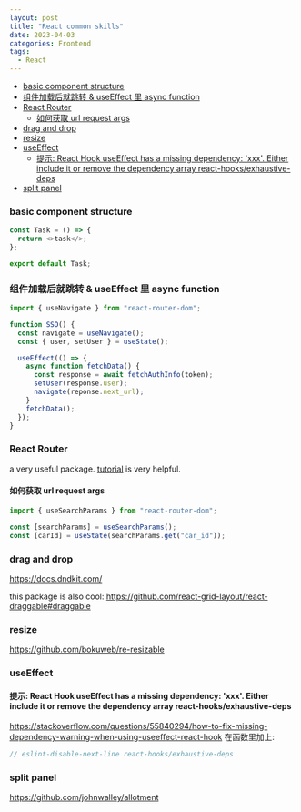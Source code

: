 ```yaml
---
layout: post
title: "React common skills"
date: 2023-04-03
categories: Frontend
tags:
  - React
---
```


- [basic component structure](#basic-component-structure)
- [组件加载后就跳转 \& useEffect 里 async function](#组件加载后就跳转--useeffect-里-async-function)
- [React Router](#react-router)
  - [如何获取 url request args](#如何获取-url-request-args)
- [drag and drop](#drag-and-drop)
- [resize](#resize)
- [useEffect](#useeffect)
  - [提示: React Hook useEffect has a missing dependency: 'xxx'. Either include it or remove the dependency array react-hooks/exhaustive-deps](#提示-react-hook-useeffect-has-a-missing-dependency-xxx-either-include-it-or-remove-the-dependency-array-react-hooksexhaustive-deps)
- [split panel](#split-panel)

### basic component structure

```js
const Task = () => {
  return <>task</>;
};

export default Task;
```

### 组件加载后就跳转 & useEffect 里 async function

```js
import { useNavigate } from "react-router-dom";

function SSO() {
  const navigate = useNavigate();
  const { user, setUser } = useState();

  useEffect(() => {
    async function fetchData() {
      const response = await fetchAuthInfo(token);
      setUser(response.user);
      navigate(reponse.next_url);
    }
    fetchData();
  });
}
```

### React Router

a very useful package. [tutorial](https://reactrouter.com/en/main/start/tutorial) is very helpful.

#### 如何获取 url request args

```js
import { useSearchParams } from "react-router-dom";

const [searchParams] = useSearchParams();
const [carId] = useState(searchParams.get("car_id"));
```

### drag and drop

<https://docs.dndkit.com/>

this package is also cool: <https://github.com/react-grid-layout/react-draggable#draggable>

### resize

<https://github.com/bokuweb/re-resizable>

### useEffect

#### 提示: React Hook useEffect has a missing dependency: 'xxx'. Either include it or remove the dependency array react-hooks/exhaustive-deps

<https://stackoverflow.com/questions/55840294/how-to-fix-missing-dependency-warning-when-using-useeffect-react-hook>
在函数里加上:

```js
// eslint-disable-next-line react-hooks/exhaustive-deps
```

### split panel

<https://github.com/johnwalley/allotment>
